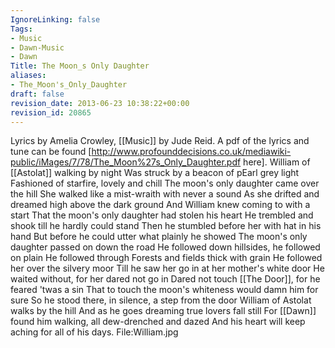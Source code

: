 ```yaml
---
IgnoreLinking: false
Tags:
- Music
- Dawn-Music
- Dawn
Title: The Moon_s Only Daughter
aliases:
- The_Moon's_Only_Daughter
draft: false
revision_date: 2013-06-23 10:38:22+00:00
revision_id: 20865
---
```


Lyrics by Amelia Crowley, [[Music]] by Jude Reid.
A pdf of the lyrics and tune can be found [http://www.profounddecisions.co.uk/mediawiki-public/iMages/7/78/The_Moon%27s_Only_Daughter.pdf here]. 
William of [[Astolat]] walking by night
Was struck by a beacon of pEarl grey light
Fashioned of starfire, lovely and chill
The moon's only daughter came over the hill
She walked like a mist-wraith with never a sound
As she drifted and dreamed high above the dark ground
And William knew coming to with a start
That the moon's only daughter had stolen his heart
He trembled and shook till he hardly could stand
Then he stumbled before her with hat in his hand
But before he could utter what plainly he showed
The moon's only daughter passed on down the road
He followed down hillsides, he followed on plain
He followed through Forests and fields thick with grain
He followed her over the silvery moor
Till he saw her go in at her mother's white door
He waited without, for her dared not go in
Dared not touch [[The Door]], for he feared 'twas a sin
That to touch the moon's whiteness would damn him for sure
So he stood there, in silence, a step from the door
William of Astolat walks by the hill
And as he goes dreaming true lovers fall still
For [[Dawn]] found him walking, all dew-drenched and dazed
And his heart will keep aching for all of his days.
File:William.jpg